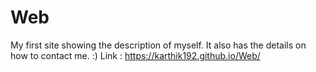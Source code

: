 # Web
My first site showing the description of myself. It also has the details on how to contact me. :)
Link : https://karthik192.github.io/Web/
